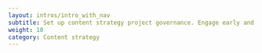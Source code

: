 ```yaml
---
layout: intros/intro_with_nav
subtitle: Set up content strategy project governance. Engage early and regularly to ensure buy-in, and talk about risk.
weight: 10
category: Content strategy
---
```

